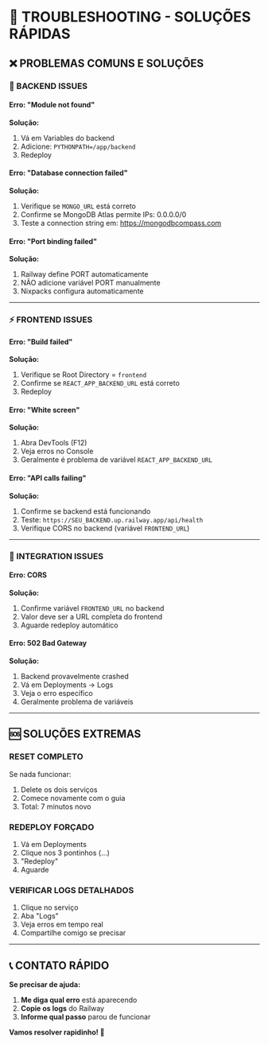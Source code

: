 # 🔧 **TROUBLESHOOTING - SOLUÇÕES RÁPIDAS**

## **❌ PROBLEMAS COMUNS E SOLUÇÕES**

### **🚂 BACKEND ISSUES**

#### **Erro: "Module not found"**
**Solução:**
1. Vá em Variables do backend
2. Adicione: `PYTHONPATH=/app/backend`
3. Redeploy

#### **Erro: "Database connection failed"**
**Solução:**
1. Verifique se `MONGO_URL` está correto
2. Confirme se MongoDB Atlas permite IPs: 0.0.0.0/0
3. Teste a connection string em: https://mongodbcompass.com

#### **Erro: "Port binding failed"**
**Solução:**
1. Railway define PORT automaticamente
2. NÃO adicione variável PORT manualmente
3. Nixpacks configura automaticamente

---

### **⚡ FRONTEND ISSUES**

#### **Erro: "Build failed"**
**Solução:**
1. Verifique se Root Directory = `frontend`
2. Confirme se `REACT_APP_BACKEND_URL` está correto
3. Redeploy

#### **Erro: "White screen"**
**Solução:**
1. Abra DevTools (F12)
2. Veja erros no Console
3. Geralmente é problema de variável `REACT_APP_BACKEND_URL`

#### **Erro: "API calls failing"**
**Solução:**
1. Confirme se backend está funcionando
2. Teste: `https://SEU_BACKEND.up.railway.app/api/health`
3. Verifique CORS no backend (variável `FRONTEND_URL`)

---

### **🔗 INTEGRATION ISSUES**

#### **Erro: CORS**
**Solução:**
1. Confirme variável `FRONTEND_URL` no backend
2. Valor deve ser a URL completa do frontend
3. Aguarde redeploy automático

#### **Erro: 502 Bad Gateway**
**Solução:**
1. Backend provavelmente crashed
2. Vá em Deployments → Logs
3. Veja o erro específico
4. Geralmente problema de variáveis

---

## **🆘 SOLUÇÕES EXTREMAS**

### **RESET COMPLETO**
Se nada funcionar:
1. Delete os dois serviços
2. Comece novamente com o guia
3. Total: 7 minutos novo

### **REDEPLOY FORÇADO**
1. Vá em Deployments
2. Clique nos 3 pontinhos (...)
3. "Redeploy"
4. Aguarde

### **VERIFICAR LOGS DETALHADOS**
1. Clique no serviço
2. Aba "Logs"
3. Veja erros em tempo real
4. Compartilhe comigo se precisar

---

## **📞 CONTATO RÁPIDO**

**Se precisar de ajuda:**
1. **Me diga qual erro** está aparecendo
2. **Copie os logs** do Railway
3. **Informe qual passo** parou de funcionar

**Vamos resolver rapidinho! 💪**